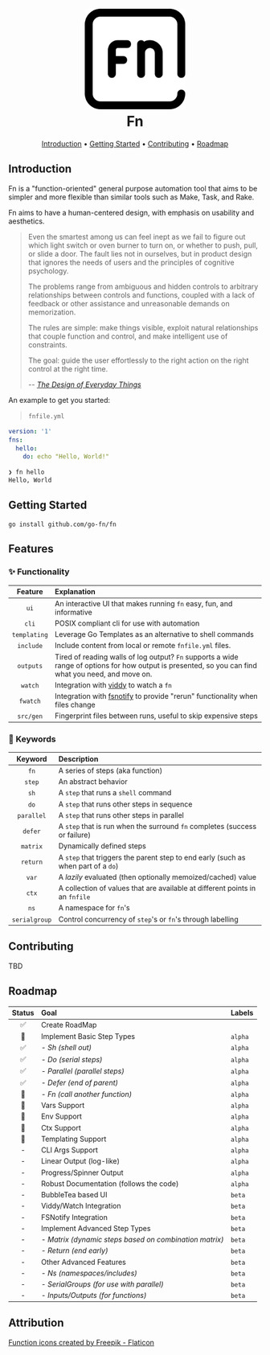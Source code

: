 <h1 align="center">
  <br>
  <a href="http://github.com/go-fn/fn"><img src="./docs/assets/function.png" alt="github.com/go-fn/fn" width="200px" /></a>
  <br>
  Fn
  <br>
</h1>

<p align="center">
  <a href="#introduction">Introduction</a> •
  <a href="#getting-started">Getting Started</a> •
  <a href="#contributing">Contributing</a> •
  <a href="#roadmap">Roadmap</a>
</p>

## Introduction

Fn is a "function-oriented" general purpose automation tool that aims to be simpler and more flexible than similar tools such as Make, Task, and Rake.

Fn aims to have a human-centered design, with emphasis on usability and aesthetics.

> Even the smartest among us can feel inept as we fail to figure out which light switch or oven burner to turn on, or whether to push, pull, or slide a door.
The fault lies not in ourselves, but in product design that ignores the needs of users and the principles of cognitive psychology. 
> 
> The problems range from ambiguous and hidden controls to arbitrary relationships between controls and functions, coupled with a lack of feedback or other assistance and unreasonable demands on memorization.
>
> The rules are simple: make things visible, exploit natural relationships that couple function and control, and make intelligent use of constraints.
>
> The goal: guide the user effortlessly to the right action on the right control at the right time. 
>
> -- <cite>[The Design of Everyday Things](https://www.uxmatters.com/mt/archives/2021/03/book-review-the-design-of-everyday-things.php)</cite>

An example to get you started:

> `fnfile.yml`
```yaml
version: '1'
fns:
  hello:
    do: echo "Hello, World!"
```

```shell
❯ fn hello
Hello, World
```

## Getting Started

```shell
go install github.com/go-fn/fn
```

## Features

### ✨ Functionality

|   Feature    | Explanation                                                                                                                                          |
|:------------:|:-----------------------------------------------------------------------------------------------------------------------------------------------------|
|     `ui`     | An interactive UI that makes running `fn` easy, fun, and informative                                                                                 |
|    `cli`     | POSIX compliant cli for use with automation                                                                                                          | 
| `templating` | Leverage Go Templates as an alternative to shell commands                                                                                            |
|  `include`   | Include content from local or remote `fnfile.yml` files.                                                                                             |
|  `outputs`   | Tired of reading walls of log output? `Fn` supports a wide range of options for how output is presented, so you can find what you need, and move on. |
|   `watch`    | Integration with [viddy](https://github.com/sachaos/viddy) to watch a `fn`                                                                           |
|   `fwatch`   | Integration with [fsnotify](https://github.com/fsnotify/fsnotify) to provide "rerun" functionality when files change                                 |
|  `src/gen`   | Fingerprint files between runs, useful to skip expensive steps                                                                                       |

### 🔑 Keywords

|    Keyword    | Description                                                                       |
|:-------------:|:----------------------------------------------------------------------------------|
|     `fn`      | A series of steps (aka function)                                                  |
|    `step`     | An abstract behavior                                                              |
 |     `sh`      | A `step` that runs a `shell` command                                              |
|     `do`      | A `step` that runs other steps in sequence                                        |
|  `parallel`   | A `step` that runs other steps in parallel                                        |
|    `defer`    | A `step` that is run when the surround `fn` completes (success or failure)        |
|   `matrix`    | Dynamically defined steps                                                         |
|   `return`    | A `step` that triggers the parent step to end early (such as when part of a `do`) |
|     `var`     | A _lazily_ evaluated (then optionally memoized/cached) value                      |
|     `ctx`     | A collection of values that are available at different points in an `fnfile`      |
|     `ns`      | A namespace for `fn`'s                                                            |
| `serialgroup` | Control concurrency of `step`'s or `fn`'s through labelling                       |

## Contributing

TBD

## Roadmap

| Status | Goal                                                   | Labels  |
|:------:|:-------------------------------------------------------|---------|
|   ✅    | Create RoadMap                                         |         |
|   🚧   | Implement Basic Step Types                             | `alpha` |
|   ✅    | *- Sh (shell out)*                                     | `alpha` |
|   ✅    | *- Do (serial steps)*                                  | `alpha` |
|   ✅    | *- Parallel (parallel steps)*                          | `alpha` |
|   ✅    | *- Defer (end of parent)*                              | `alpha` |
|   🚧   | *- Fn (call another function)*                         | `alpha` |
|   🚧   | Vars Support                                           | `alpha` |
|   🚧   | Env Support                                            | `alpha` |
|   🚧   | Ctx Support                                            | `alpha` |
|   🚧   | Templating Support                                     | `alpha` |
|   -    | CLI Args Support                                       | `alpha` |
|   -    | Linear Output (log-like)                               | `alpha` |
|   -    | Progress/Spinner Output                                | `alpha` |
|   -    | Robust Documentation (follows the code)                | `alpha` |
|   -    | BubbleTea based UI                                     | `beta`  |
|   -    | Viddy/Watch Integration                                | `beta`  |
|   -    | FSNotify Integration                                   | `beta`  |
|   -    | Implement Advanced Step Types                          | `beta`  |
|   -    | *- Matrix (dynamic steps based on combination matrix)* | `beta`  |
|   -    | *- Return (end early)*                                 | `beta`  |
|   -    | Other Advanced Features                                | `beta`  |
|   -    | *- Ns (namespaces/includes)*                           | `beta`  |
|   -    | *- SerialGroups (for use with parallel)*               | `beta`  |
|   -    | *- Inputs/Outputs (for functions)*                     | `beta`  |


## Attribution

<a href="https://www.flaticon.com/free-icons/function" title="function icons">Function icons created by Freepik - Flaticon</a>
